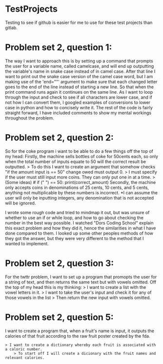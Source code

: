 # TestProjects
Testing to see if github is easier for me to use for these test projects than gitlab.

# Problem set 2, question 1:
The way I want to approach this is by setting up a command that prompts the user for a variable name, called camelcase, and will end up outputting the variable's name in snake case instead of in camel case.
After that line I want to print out the snake case version of the camel case word, but I am making use of the 'end=""' argument to make sure that each changed letter goes to the end of the line instead of starting a new line. So that when the print command runs again it continues on the same line.
As I want to loop through the input and check to see if all characters are lower case, and if not how I can convert them, I googled examples of conversions to lower case in python and how to concisely write it. The rest of the code is fairly straight forward, I have included comments to show my mental workings throughout the problem.

# Problem set 2, question 2:
So for the coke program i want to be able to do a few things off the top of my head:
Firstly, the machine sells bottles of coke for 50cents each, so only when the total number of inputs equate to 50 will the correct result be outputted.
    > To do this I want to create an argument that somehow checks "if the amount input is == 50" change owed must output 0.
        > I must specify if the user must still input more coins. They can only put one in at a time.
    > (Some ideas)
        # if (" ") == 50:
        print(correct_amount)
Secondly, the machine only accepts coins in denominations of 25 cents, 10 cents, and 5 cents, anything not multiplicable by these numbers is incorrect.
*I can assume the user will only be inputting integers, any denomination that is not accepted will be ignored.

I wrote some rough code and tried to mindmap it out, but was unsure of whether to use an if or while loop, and how to go about checking the number in the best way possible. I watched "Dors Coding School" explain this exact problem and how they did it, hence the similarities in what I have done compared to them. I looked up some other peoples methods of how they got the answer, but they were very different to the method that I wanted to implement. 

# Problem set 2, question 3:

For the twttr problem, I want to set up a program that promopts the user for a string of text, and then returns the same text but with vowels omitted.
Off the top of my head this is my thinking:
    > I want to create a list with the vowel letters in it.
    > I want to take the user's input and check it for any of those vowels in the list
    > Then return the new input with vowels omitted.

# Problem set 2, question 5:

I want to create a program that, when a fruit's name is input, it outputs the calories of that fruit according to the raw fruit poster created by the fda.

    > I want to create a dictionary whereby each fruit is associated with a caloric number.
        > To start off I will create a dicionary with the fruit names and relevant calories.








